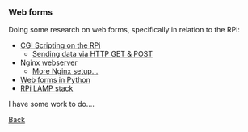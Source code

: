 ### Web forms

Doing some research on web forms, specifically in relation to the RPi:

 - [CGI Scripting on the RPi](http://raspberrywebserver.com/cgiscripting/)
   - [Sending data via HTTP GET & POST](http://raspberrywebserver.com/cgiscripting/sending-data-to-an-HTTP-server-get-and-post-methods.html)
 - [Nginx webserver](http://elinux.org/RPi_Nginx_Webserver)
   - [More Nginx setup...](http://www.ducky-pond.com/posts/2013/Sep/setup-a-web-server-on-rpi/)
 - [Web forms in Python](http://raspberrywebserver.com/cgiscripting/web-forms-with-python.html)
 - [RPi LAMP stack](http://www.php5dp.com/get-mysql-and-php-to-work-together-in-raspberry-pi/)
 
I have some work to do....

[Back](18.md)

